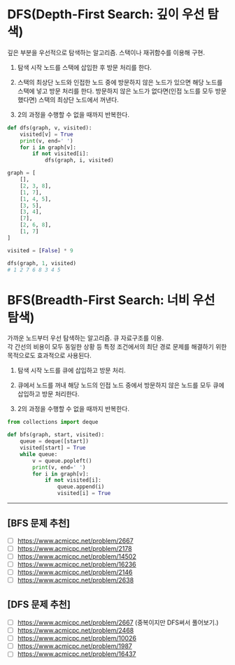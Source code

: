 # DFS(Depth-First Search: 깊이 우선 탐색)

깊은 부분을 우선적으로 탐색하는 알고리즘. 스택이나 재귀함수를 이용해 구현.

1. 탐색 시작 노드를 스택에 삽입한 후 방문 처리를 한다.

2. 스택의 최상단 노드와 인접한 노드 중에 방문하지 않은 노드가 있으면 해당 노드를 스택에 넣고 방문 처리를 한다. 방문하지 않은 노드가 없다면(인접 노드를 모두 방문 했다면) 스택의 최상단 노드에서 꺼낸다.

3. 2의 과정을 수행할 수 없을 때까지 반복한다.

```python
def dfs(graph, v, visited):
    visited[v] = True
    print(v, end=' ')
    for i in graph[v]:
        if not visited[i]:
            dfs(graph, i, visited)

graph = [
    [],
    [2, 3, 8],
    [1, 7],
    [1, 4, 5],
    [3, 5],
    [3, 4],
    [7],
    [2, 6, 8],
    [1, 7]
]

visited = [False] * 9

dfs(graph, 1, visited)
# 1 2 7 6 8 3 4 5
```

# BFS(Breadth-First Search: 너비 우선 탐색)

가까운 노드부터 우선 탐색하는 알고리즘. 큐 자료구조를 이용.  
각 간선의 비용이 모두 동일한 상황 등 특정 조건에서의 최단 경로 문제를 해결하기 위한 목적으로도 효과적으로 사용된다.

1. 탐색 시작 노드를 큐에 삽입하고 방문 처리.

2. 큐에서 노드를 꺼내 해당 노드의 인접 노드 중에서 방문하지 않은 노드를 모두 큐에 삽입하고 방문 처리한다.

3. 2의 과정을 수행할 수 없을 때까지 반복한다.

```python
from collections import deque

def bfs(graph, start, visited):
    queue = deque([start])
    visited[start] = True
    while queue:
        v = queue.popleft()
        print(v, end=' ')
        for i in graph[v]:
            if not visited[i]:
                queue.append(i)
                visited[i] = True
```

---

## [BFS 문제 추천]

- [ ] https://www.acmicpc.net/problem/2667
- [ ] https://www.acmicpc.net/problem/2178
- [ ] https://www.acmicpc.net/problem/14502
- [ ] https://www.acmicpc.net/problem/16236
- [ ] https://www.acmicpc.net/problem/2146
- [ ] https://www.acmicpc.net/problem/2638

## [DFS 문제 추천]

- [ ] https://www.acmicpc.net/problem/2667 (중복이지만 DFS써서 풀어보기.)
- [ ] https://www.acmicpc.net/problem/2468
- [ ] https://www.acmicpc.net/problem/10026
- [ ] https://www.acmicpc.net/problem/1987
- [ ] https://www.acmicpc.net/problem/16437

